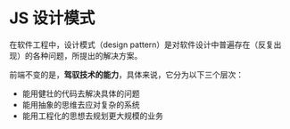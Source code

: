 # JS 设计模式

<!-- @import "[TOC]" {cmd="toc" depthFrom=1 depthTo=6 orderedList=false} -->

在软件工程中，设计模式（design pattern）是对软件设计中普遍存在（反复出现）的各种问题，所提出的解决方案。

前端不变的是，**驾驭技术的能力**，具体来说，它分为以下三个层次：

- 能用健壮的代码去解决具体的问题
- 能用抽象的思维去应对复杂的系统
- 能用工程化的思想去规划更大规模的业务
